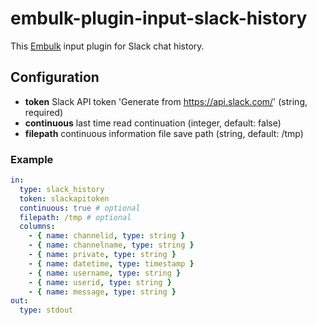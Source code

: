 # embulk-plugin-input-slack-history

This [Embulk](https://github.com/embulk/embulk) input plugin for Slack chat history.

## Configuration

- **token** Slack API token 'Generate from https://api.slack.com/' (string, required)
- **continuous** last time read continuation (integer, default: false)
- **filepath** continuous information file save path (string, default: /tmp)

### Example

```yaml
in:
  type: slack_history
  token: slackapitoken
  continuous: true # optional
  filepath: /tmp # optional
  columns:
    - { name: channelid, type: string }
    - { name: channelname, type: string }
    - { name: private, type: string }
    - { name: datetime, type: timestamp }
    - { name: username, type: string }
    - { name: userid, type: string }
    - { name: message, type: string }
out:
  type: stdout
```
